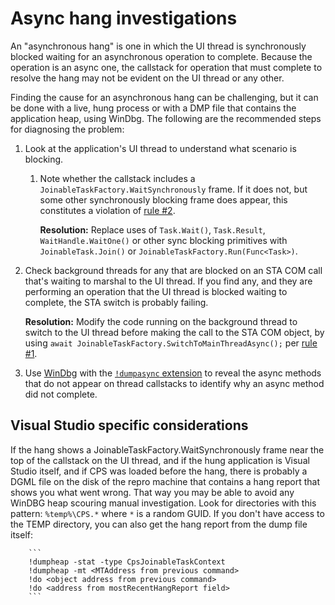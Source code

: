 # Async hang investigations

An "asynchronous hang" is one in which the UI thread is synchronously blocked waiting for an asynchronous operation to complete. Because the operation is an async one, the callstack for operation that must complete to resolve the hang may not be evident on the UI thread or any other.

Finding the cause for an asynchronous hang can be challenging, but it can be done with a live, hung process or with a DMP file that contains the application heap, using WinDbg. The following are the recommended steps for diagnosing the problem:

1. Look at the application's UI thread to understand what scenario is blocking.
   1. Note whether the callstack includes a `JoinableTaskFactory.WaitSynchronously` frame. If it does not, but some other synchronously blocking frame does appear, this constitutes a violation of [rule #2][ThreadingRules].

      **Resolution:** Replace uses of `Task.Wait()`, `Task.Result`, `WaitHandle.WaitOne()` or other sync blocking primitives with `JoinableTask.Join()` or `JoinableTaskFactory.Run(Func<Task>)`.

1. Check background threads for any that are blocked on an STA COM call that's waiting to marshal to the UI thread. If you find any, and they are performing an operation that the UI thread is blocked waiting to complete, the STA switch is probably failing.

   **Resolution:** Modify the code running on the background thread to switch to the UI thread before making the call to the STA COM object, by using `await JoinableTaskFactory.SwitchToMainThreadAsync();` per [rule #1][ThreadingRules].

1. Use [WinDbg](https://docs.microsoft.com/en-us/windows-hardware/drivers/debugger/debugger-download-tools) with the [`!dumpasync` extension](dumpasync.md) to reveal the async methods that do not appear on thread callstacks to identify why an async method did not complete.

## Visual Studio specific considerations

If the hang shows a JoinableTaskFactory.WaitSynchronously frame near the top of the callstack on the UI thread, and if the hung application is Visual Studio itself, and if CPS was loaded before the hang, there is probably a DGML file on the disk of the repro machine that contains a hang report that shows you what went wrong. That way you may be able to avoid any WinDBG heap scouring manual investigation. Look for directories with this pattern: `%temp%\CPS.*` where `*` is a random GUID.
   If you don't have access to the TEMP directory, you can also get the hang report from the dump file itself:

        ```
        !dumpheap -stat -type CpsJoinableTaskContext
        !dumpheap -mt <MTAddress from previous command>
        !do <object address from previous command>
        !do <address from mostRecentHangReport field>
        ```

[WinDbg]: https://aka.ms/windbg-direct-download
[ThreadingRules]: threading_rules.md
